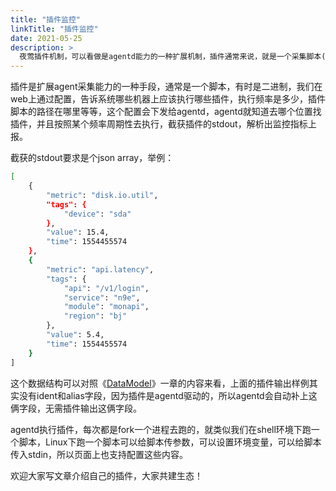 ```yaml
---
title: "插件监控"
linkTitle: "插件监控"
date: 2021-05-25
description: >
  夜莺插件机制，可以看做是agentd能力的一种扩展机制，插件通常来说，就是一个采集脚本(也可以是个二进制，只要具备可执行权限即可)，可以在页面上控制哪些机器要执行插件，非常灵活方便
---
```


插件是扩展agent采集能力的一种手段，通常是一个脚本，有时是二进制，我们在web上通过配置，告诉系统哪些机器上应该执行哪些插件，执行频率是多少，插件脚本的路径在哪里等等，这个配置会下发给agentd，agentd就知道去哪个位置找插件，并且按照某个频率周期性去执行，截获插件的stdout，解析出监控指标上报。

截获的stdout要求是个json array，举例：

```bash
[
    {
        "metric": "disk.io.util",
        "tags": {
            "device": "sda"
        },
        "value": 15.4,
        "time": 1554455574
    },
    {
        "metric": "api.latency",
        "tags": {
            "api": "/v1/login",
            "service": "n9e",
            "module": "monapi",
            "region": "bj"
        },
        "value": 5.4,
        "time": 1554455574
    }
]
```

这个数据结构可以对照《[DataModel](/docs/appendix/datamodel/)》一章的内容来看，上面的插件输出样例其实没有ident和alias字段，因为插件是agentd驱动的，所以agentd会自动补上这俩字段，无需插件输出这俩字段。

agentd执行插件，每次都是fork一个进程去跑的，就类似我们在shell环境下跑一个脚本，Linux下跑一个脚本可以给脚本传参数，可以设置环境变量，可以给脚本传入stdin，所以页面上也支持配置这些内容。

欢迎大家写文章介绍自己的插件，大家共建生态！

